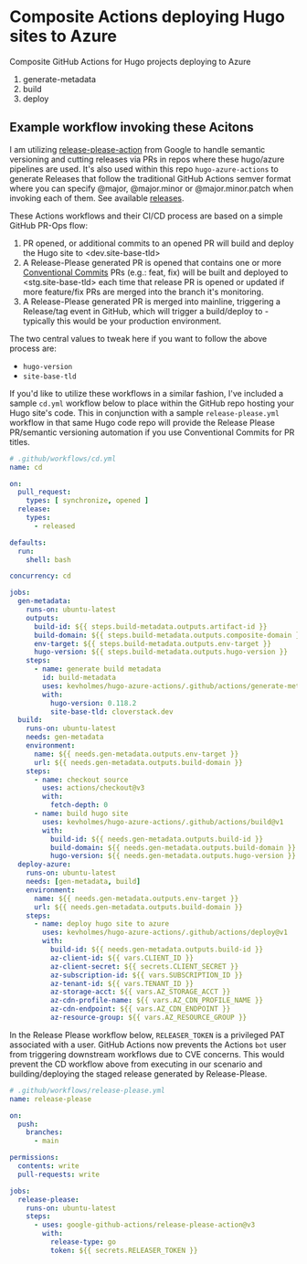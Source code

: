 # Composite Actions deploying Hugo sites to Azure

Composite GitHub Actions for Hugo projects deploying to Azure

1. generate-metadata
1. build
1. deploy

## Example workflow invoking these Acitons

I am utilizing [release-please-action](https://github.com/google-github-actions/release-please-action)
from Google to handle semantic versioning and cutting
releases via PRs in repos where these hugo/azure pipelines are used. It's also used within this repo `hugo-azure-actions`
to generate Releases that follow the traditional GitHub Actions semver format where you can specify
@major, @major.minor or @major.minor.patch when invoking each of them.
See available [releases](https://github.com/kevholmes/hugo-azure-actions/releases).

These Actions workflows and their CI/CD process are based on a simple GitHub PR-Ops flow:

1. PR opened, or additional commits to an opened PR will build and deploy the Hugo site to <dev.site-base-tld>
1. A Release-Please generated PR is opened that contains one or more [Conventional Commits](https://www.conventionalcommits.org/en/v1.0.0/)
PRs (e.g.: feat, fix) will be built and deployed to <stg.site-base-tld> each time that release PR is opened or updated if
more feature/fix PRs are merged into the branch it's monitoring.
1. A Release-Please generated PR is merged into mainline, triggering a Release/tag event in GitHub, which will
trigger a build/deploy to <site-base-tld> - typically this would be your production environment.


The two central values to tweak here if you want to follow the above process are:

- `hugo-version`
- `site-base-tld`

If you'd like to utilize these workflows in a similar fashion, I've included a sample `cd.yml` workflow below
to place within the GitHub repo hosting your Hugo site's code. This in conjunction with a sample `release-please.yml`
workflow in that same Hugo code repo will provide the Release Please PR/semantic versioning automation if you use
Conventional Commits for PR titles.

```yaml
# .github/workflows/cd.yml
name: cd

on:
  pull_request:
    types: [ synchronize, opened ]
  release:
    types:
      - released

defaults:
  run:
    shell: bash

concurrency: cd

jobs:
  gen-metadata:
    runs-on: ubuntu-latest
    outputs:
      build-id: ${{ steps.build-metadata.outputs.artifact-id }}
      build-domain: ${{ steps.build-metadata.outputs.composite-domain }}
      env-target: ${{ steps.build-metadata.outputs.env-target }}
      hugo-version: ${{ steps.build-metadata.outputs.hugo-version }}
    steps:
      - name: generate build metadata
        id: build-metadata
        uses: kevholmes/hugo-azure-actions/.github/actions/generate-metadata@v1
        with:
          hugo-version: 0.118.2
          site-base-tld: cloverstack.dev
  build:
    runs-on: ubuntu-latest
    needs: gen-metadata
    environment:
      name: ${{ needs.gen-metadata.outputs.env-target }}
      url: ${{ needs.gen-metadata.outputs.build-domain }}
    steps:
      - name: checkout source
        uses: actions/checkout@v3
        with:
          fetch-depth: 0
      - name: build hugo site
        uses: kevholmes/hugo-azure-actions/.github/actions/build@v1
        with:
          build-id: ${{ needs.gen-metadata.outputs.build-id }}
          build-domain: ${{ needs.gen-metadata.outputs.build-domain }}
          hugo-version: ${{ needs.gen-metadata.outputs.hugo-version }}
  deploy-azure:
    runs-on: ubuntu-latest
    needs: [gen-metadata, build]
    environment:
      name: ${{ needs.gen-metadata.outputs.env-target }}
      url: ${{ needs.gen-metadata.outputs.build-domain }}
    steps:
      - name: deploy hugo site to azure
        uses: kevholmes/hugo-azure-actions/.github/actions/deploy@v1
        with:
          build-id: ${{ needs.gen-metadata.outputs.build-id }}
          az-client-id: ${{ vars.CLIENT_ID }}
          az-client-secret: ${{ secrets.CLIENT_SECRET }}
          az-subscription-id: ${{ vars.SUBSCRIPTION_ID }}
          az-tenant-id: ${{ vars.TENANT_ID }}
          az-storage-acct: ${{ vars.AZ_STORAGE_ACCT }}
          az-cdn-profile-name: ${{ vars.AZ_CDN_PROFILE_NAME }}
          az-cdn-endpoint: ${{ vars.AZ_CDN_ENDPOINT }}
          az-resource-group: ${{ vars.AZ_RESOURCE_GROUP }}

```

In the Release Please workflow below, `RELEASER_TOKEN` is a privileged PAT associated with a user.
GitHub Actions now prevents the Actions `bot` user from triggering downstream workflows due to CVE concerns.
This would prevent the CD workflow above from executing in our scenario and building/deploying the staged release
generated by Release-Please.

```yaml
# .github/workflows/release-please.yml
name: release-please

on:
  push:
    branches:
      - main

permissions:
  contents: write
  pull-requests: write

jobs:
  release-please:
    runs-on: ubuntu-latest
    steps:
      - uses: google-github-actions/release-please-action@v3
        with:
          release-type: go
          token: ${{ secrets.RELEASER_TOKEN }}
```
